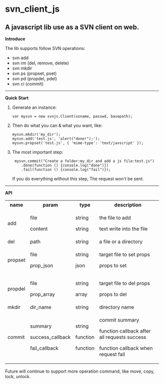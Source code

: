 svn_client_js
=============

A javascript lib use as a SVN client on web.
-------------

**Introduce**

The lib supports follow SVN operations:

* svn add 
* svn rm (del, remove, delete)
* svn mkdir
* svn ps (propset, pset)
* svn pd (propdel, pdel)
* svn ci (commit)

---

**Quick Start**

1.  Generate an instance:   
    
    ```
    var mysvn = new svnjs.Client(usname, passwd, basepath);
    ```
    

2.  Then do what you can & what you want, like:
    
    ```
    mysvn.mkdir('my_dir');
    mysvn.add('test.js', 'alert("done!");');
    mysvn.propset('test.js', { 'mime-type': 'text/javscript' });
    ```

3.  The most important step:
  	
  	```
  	 mysvn.commit("Create a folder:my_dir and add a js file:test.js")  	
  		.done(function () {console.log("done")})
  		.fail(function () {console.log("fail")});
  	```

    If you do everything without this step,
    The request won't be sent.

---

**API**

<table>
  <tr>
    <th>name</th>
    <th>param</th>
    <th>type</th>
    <th>description</th>
  </tr>
  <tr>
    <td>add</td>
    <td>
      <p>file</p>
      <p>content</p>
    </td>
    <td>
      <p>string</p>
      <p>string</p>
    </td>
    <td>
      <p>the file to add</p>
      <p>text write into the file</p>
    </td>
  </tr>
  <tr>
    <td>del</td>
    <td>path</td>
    <td>string</td>
    <td>a file or a directory</td>
  </tr>
  <tr>
    <td>propset</td>
    <td>
      <p>file</p>
      <p>prop_json</p>
    </td>
    <td>
      <p>string</p>
      <p>json</p>
    </td>
    <td>
      <p>target file to set props</p>
      <p>props to set</p>
    </td>
  </tr>
  <tr>
    <td>propdel</td>
    <td>
      <p>file</p>
      <p>prop_array</p>
    </td>
    <td>
      <p>string</p>
      <p>array</p>
    </td>
    <td>
      <p>target file to del props</p>
      <p>props to del</p>
    </td>
  </tr>
  <tr>
    <td>mkdir</td>
    <td>dir_name</td>
    <td>string</td>
    <td>directory name</td>
  </tr>
  <tr>
    <td>commit</td>
    <td>
      <p>summary</p>
      <p>success_callback</p>
      <p>fail_callback</p>
    </td>
    <td>
      <p>string</p>
      <p>function</p>
      <p>function</p>
    </td>
    <td>
      <p>commit summary</p>
      <p>function callback after all requests success</p>
      <p>function callback when request fail</p>
    </td>
  </tr>
</table>


Future will continue to support more operation command,
like move, copy, lock, unlock.
